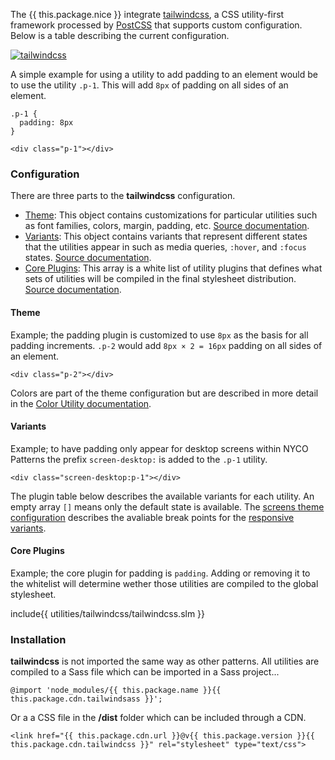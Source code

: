 The {{ this.package.nice }} integrate [tailwindcss](https://tailwindcss.com), a CSS utility-first framework processed by [PostCSS](https://postcss.org) that supports custom configuration. Below is a table describing the current configuration.

[![tailwindcss](https://tailwindcss.com/img/twitter-large-card.png)](https://tailwindcss.com)

A simple example for using a utility to add padding to an element would be to use the utility `.p-1`. This will add `8px` of padding on all sides of an element.

    .p-1 {
      padding: 8px
    }

    <div class="p-1"></div>

### Configuration

There are three parts to the **tailwindcss** configuration.

* [Theme](#config-theme): This object contains customizations for particular utilities such as font families, colors, margin, padding, etc. [Source documentation](https://tailwindcss.com/docs/theme).
* [Variants](#config-variants-and-core-plugins): This object contains variants that represent different states that the utilities appear in such as media queries, `:hover`, and `:focus` states. [Source documentation](https://tailwindcss.com/docs/configuring-variants).
* [Core Plugins](#config-variants-and-core-plugins): This array is a white list of utility plugins that defines what sets of utilities will be compiled in the final stylesheet distribution. [Source documentation](https://tailwindcss.com/docs/configuration#core-plugins).

#### Theme

Example; the padding plugin is customized to use `8px` as the basis for all padding increments. `.p-2` would add `8px × 2 = 16px` padding on all sides of an element.

    <div class="p-2"></div>

Colors are part of the theme configuration but are described in more detail in the [Color Utility documentation](/colors).

#### Variants

Example; to have padding only appear for desktop screens within NYCO Patterns the prefix `screen-desktop:` is added to the `.p-1` utility.

    <div class="screen-desktop:p-1"></div>

The plugin table below describes the available variants for each utility. An empty array `[]` means only the default state is available. The [screens theme configuration](#config-screens) describes the avaliable break points for the [responsive variants](#config-variants-and-core-plugins).

#### Core Plugins

Example; the core plugin for padding is `padding`. Adding or removing it to the whitelist will determine wether those utilities are compiled to the global stylesheet.

include{{ utilities/tailwindcss/tailwindcss.slm }}

### Installation

**tailwindcss** is not imported the same way as other patterns. All utilities are compiled to a Sass file which can be imported in a Sass project...

    @import 'node_modules/{{ this.package.name }}{{ this.package.cdn.tailwindsass }}';

Or a a CSS file in the **/dist** folder which can be included through a CDN.

    <link href="{{ this.package.cdn.url }}@v{{ this.package.version }}{{ this.package.cdn.tailwindcss }}" rel="stylesheet" type="text/css">